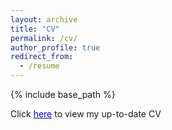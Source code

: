 ```yaml
---
layout: archive
title: "CV"
permalink: /cv/
author_profile: true
redirect_from:
  - /resume
---
```


{% include base_path %}

Click [<span style="color:blue">here</span>](https://github.com/tanay2001/tanay2001.github.io/blob/master/files/CV.pdf) to view my up-to-date CV
